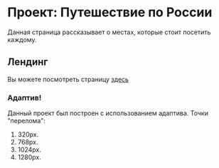 # Проект: Путешествие по России
Данная страница рассказывает о местах, которые стоит посетить каждому.
## Лендинг
Вы можете посмотреть страницу [здесь](https://wardenclock1759.github.io/russian-travel/)
### Адаптив!
Данный проект был построен с использованием адаптива. 
Точки "перелома":
1. 320px.
2. 768px.
3. 1024px.
4. 1280px.